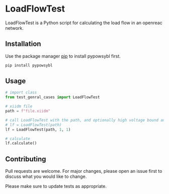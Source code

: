 # LoadFlowTest

LoadFlowTest is a Python script for calculating the load flow in an openreac network.

## Installation

Use the package manager [pip](https://pip.pypa.io/en/stable/) to install pypowsybl first.

```bash
pip install pypowsybl
```

## Usage

```python
# import class
from test_genral_cases import LoadFlowTest

# xiidm file
path = f"file.xiidm"

# call LoadFlowTest with the path, and optionally high voltage bound and update voltage bound for pst
# lf = LoadFlowTest(path)
lf = LoadFlowTest(path, 1, 1)

# calculate
lf.calculate()

```

## Contributing

Pull requests are welcome. For major changes, please open an issue first
to discuss what you would like to change.

Please make sure to update tests as appropriate.